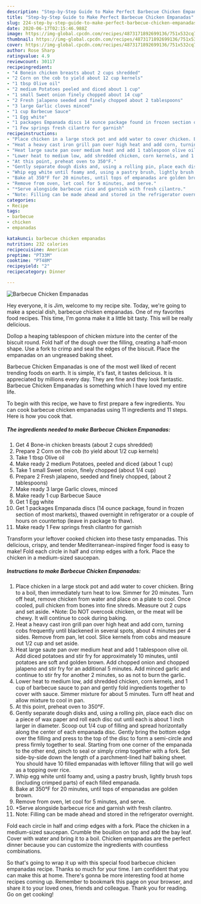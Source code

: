 ```yaml
---
description: "Step-by-Step Guide to Make Perfect Barbecue Chicken Empanadas"
title: "Step-by-Step Guide to Make Perfect Barbecue Chicken Empanadas"
slug: 224-step-by-step-guide-to-make-perfect-barbecue-chicken-empanadas
date: 2020-06-17T02:15:46.988Z
image: https://img-global.cpcdn.com/recipes/4873171892699136/751x532cq70/barbecue-chicken-empanadas-recipe-main-photo.jpg
thumbnail: https://img-global.cpcdn.com/recipes/4873171892699136/751x532cq70/barbecue-chicken-empanadas-recipe-main-photo.jpg
cover: https://img-global.cpcdn.com/recipes/4873171892699136/751x532cq70/barbecue-chicken-empanadas-recipe-main-photo.jpg
author: Rose Sharp
ratingvalue: 4.9
reviewcount: 30117
recipeingredient:
- "4 Bonein chicken breasts about 2 cups shredded"
- "2 Corn on the cob to yield about 12 cup kernels"
- "1 tbsp Olive oil"
- "2 medium Potatoes peeled and diced about 1 cup"
- "1 small Sweet onion finely chopped about 14 cup"
- "2 Fresh jalapeno seeded and finely chopped about 2 tablespoons"
- "3 large Garlic cloves minced"
- "1 cup Barbecue Sauce"
- "1 Egg white"
- "1 packages Empanada discs 14 ounce package found in frozen section of most markets thawed overnight in refrigerator or a couple of hours on countertop leave in package to thaw"
- "1 Few springs fresh cilantro for garnish"
recipeinstructions:
- "Place chicken in a large stock pot and add water to cover chicken. Bring to a boil, then immediately turn heat to low. Simmer for 20 minutes. Turn off heat, remove chicken from water and place on a plate to cool. Once cooled, pull chicken from bones into fine shreds. Measure out 2 cups and set aside. *Note: Do NOT overcook chicken, or the meat will be chewy. It will continue to cook during baking."
- "Heat a heavy cast iron grill pan over high heat and add corn, turning cobs frequently until blackened in several spots, about 4 minutes per 4 sides. Remove from pan, let cool. Slice kernels from cobs and measure out 1/2 cup and set aside."
- "Heat large saute pan over medium heat and add 1 tablespoon olive oil. Add diced potatoes and stir fry for approximately 10 minutes, until potatoes are soft and golden brown. Add chopped onion and chopped jalapeno and stir fry for an additional 5 minutes. Add minced garlic and continue to stir fry for another 2 minutes, so as not to burn the garlic."
- "Lower heat to medium low, add shredded chicken, corn kernels, and 1 cup of barbecue sauce to pan and gently fold ingredients together to cover with sauce. Simmer mixture for about 5 minutes. Turn off heat and allow mixture to cool in pan."
- "At this point, preheat oven to 350°F."
- "Gently separate dough disks and, using a rolling pin, place each disc on a piece of wax paper and roll each disc out until each is about 1 inch larger in diameter. Scoop out 1/4 cup of filling and spread horizontally along the center of each empanada disc. Gently bring the bottom edge over the filling and press to the top of the disc to form a semi-circle and press firmly together to seal. Starting from one corner of the empanada to the other end, pinch to seal or simply crimp together with a fork. Set side-by-side down the length of a parchment-lined half baking sheet. You should have 10 filled empanadas with leftover filling that will go well as a topping over rice."
- "Whip egg white until foamy and, using a pastry brush, lightly brush tops (including crimped parts) of each filled empanada."
- "Bake at 350°F for 20 minutes, until tops of empanadas are golden brown."
- "Remove from oven, let cool for 5 minutes, and serve."
- "*Serve alongside barbecue rice and garnish with fresh cilantro."
- "Note: Filling can be made ahead and stored in the refrigerator overnight."
categories:
- Recipe
tags:
- barbecue
- chicken
- empanadas

katakunci: barbecue chicken empanadas 
nutrition: 232 calories
recipecuisine: American
preptime: "PT33M"
cooktime: "PT48M"
recipeyield: "2"
recipecategory: Dinner

---
```



![Barbecue Chicken Empanadas](https://img-global.cpcdn.com/recipes/4873171892699136/751x532cq70/barbecue-chicken-empanadas-recipe-main-photo.jpg)

Hey everyone, it is Jim, welcome to my recipe site. Today, we're going to make a special dish, barbecue chicken empanadas. One of my favorites food recipes. This time, I'm gonna make it a little bit tasty. This will be really delicious.

Dollop a heaping tablespoon of chicken mixture into the center of the biscuit round. Fold half of the dough over the filling, creating a half-moon shape. Use a fork to crimp and seal the edges of the biscuit. Place the empanadas on an ungreased baking sheet.

Barbecue Chicken Empanadas is one of the most well liked of recent trending foods on earth. It is simple, it's fast, it tastes delicious. It is appreciated by millions every day. They are fine and they look fantastic. Barbecue Chicken Empanadas is something which I have loved my entire life.


To begin with this recipe, we have to first prepare a few ingredients. You can cook barbecue chicken empanadas using 11 ingredients and 11 steps. Here is how you cook that.

<!--inarticleads1-->

##### The ingredients needed to make Barbecue Chicken Empanadas:

1. Get 4 Bone-in chicken breasts (about 2 cups shredded)
1. Prepare 2 Corn on the cob (to yield about 1/2 cup kernels)
1. Take 1 tbsp Olive oil
1. Make ready 2 medium Potatoes, peeled and diced (about 1 cup)
1. Take 1 small Sweet onion, finely chopped (about 1/4 cup)
1. Prepare 2 Fresh jalapeno, seeded and finely chopped, (about 2 tablespoons)
1. Make ready 3 large Garlic cloves, minced
1. Make ready 1 cup Barbecue Sauce
1. Get 1 Egg white
1. Get 1 packages Empanada discs (14 ounce package, found in frozen section of most markets), thawed overnight in refrigerator or a couple of hours on countertop (leave in package to thaw).
1. Make ready 1 Few springs fresh cilantro for garnish


Transform your leftover cooked chicken into these tasty empanadas. This delicious, crispy, and tender Mediterranean-inspired finger food is easy to make! Fold each circle in half and crimp edges with a fork. Place the chicken in a medium-sized saucepan. 

<!--inarticleads2-->

##### Instructions to make Barbecue Chicken Empanadas:

1. Place chicken in a large stock pot and add water to cover chicken. Bring to a boil, then immediately turn heat to low. Simmer for 20 minutes. Turn off heat, remove chicken from water and place on a plate to cool. Once cooled, pull chicken from bones into fine shreds. Measure out 2 cups and set aside. *Note: Do NOT overcook chicken, or the meat will be chewy. It will continue to cook during baking.
1. Heat a heavy cast iron grill pan over high heat and add corn, turning cobs frequently until blackened in several spots, about 4 minutes per 4 sides. Remove from pan, let cool. Slice kernels from cobs and measure out 1/2 cup and set aside.
1. Heat large saute pan over medium heat and add 1 tablespoon olive oil. Add diced potatoes and stir fry for approximately 10 minutes, until potatoes are soft and golden brown. Add chopped onion and chopped jalapeno and stir fry for an additional 5 minutes. Add minced garlic and continue to stir fry for another 2 minutes, so as not to burn the garlic.
1. Lower heat to medium low, add shredded chicken, corn kernels, and 1 cup of barbecue sauce to pan and gently fold ingredients together to cover with sauce. Simmer mixture for about 5 minutes. Turn off heat and allow mixture to cool in pan.
1. At this point, preheat oven to 350°F.
1. Gently separate dough disks and, using a rolling pin, place each disc on a piece of wax paper and roll each disc out until each is about 1 inch larger in diameter. Scoop out 1/4 cup of filling and spread horizontally along the center of each empanada disc. Gently bring the bottom edge over the filling and press to the top of the disc to form a semi-circle and press firmly together to seal. Starting from one corner of the empanada to the other end, pinch to seal or simply crimp together with a fork. Set side-by-side down the length of a parchment-lined half baking sheet. You should have 10 filled empanadas with leftover filling that will go well as a topping over rice.
1. Whip egg white until foamy and, using a pastry brush, lightly brush tops (including crimped parts) of each filled empanada.
1. Bake at 350°F for 20 minutes, until tops of empanadas are golden brown.
1. Remove from oven, let cool for 5 minutes, and serve.
1. *Serve alongside barbecue rice and garnish with fresh cilantro.
1. Note: Filling can be made ahead and stored in the refrigerator overnight.


Fold each circle in half and crimp edges with a fork. Place the chicken in a medium-sized saucepan. Crumble the bouillon on top and add the bay leaf. Cover with water and bring it to a boil. Chicken empanadas are the perfect dinner because you can customize the ingredients with countless combinations. 

So that's going to wrap it up with this special food barbecue chicken empanadas recipe. Thanks so much for your time. I am confident that you can make this at home. There's gonna be more interesting food at home recipes coming up. Remember to bookmark this page on your browser, and share it to your loved ones, friends and colleague. Thank you for reading. Go on get cooking!
